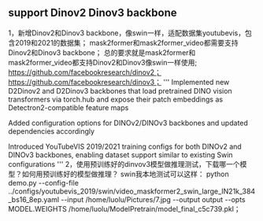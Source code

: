 ## support Dinov2 Dinov3 backbone
1，新增Dinov2和Dinov3 backbone，像swin一样，适配数据集youtubevis，包含2019和2021的数据集；
mask2former和mask2former_video都需要支持Dinov2和Dinov3 backbone；
总的要求就是mask2former和mask2former_video都支持Dinov2和Dinov3像swin一样使用;
https://github.com/facebookresearch/dinov2；
https://github.com/facebookresearch/dinov3；
'''
Implemented new D2Dinov2 and D2Dinov3 backbones that load pretrained DINO vision transformers via torch.hub and expose their patch embeddings as Detectron2-compatible feature maps

Added configuration options for DINOv2/DINOv3 backbones and updated dependencies accordingly

Introduced YouTubeVIS 2019/2021 training configs for both DINOv2 and DINOv3 backbones, enabling dataset support similar to existing Swin configurations
'''
2，使用预训练好的dinvov3模型做推理测试，下载哪一个模型？如何用预训练好的模型做推理？
swin我本地测试可以这样：
python demo.py --config-file ../configs/youtubevis_2019/swin/video_maskformer2_swin_large_IN21k_384_bs16_8ep.yaml   --input /home/luolu/Pictures/7.jpg  --output output  --opts MODEL.WEIGHTS /home/luolu/ModelPretrain/model_final_c5c739.pkl；
